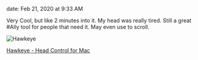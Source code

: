date: Feb 21, 2020 at 9:33 AM

Very Cool, but like 2 minutes into it. My head was really tired. Still a great #Ally tool for people that need it. May even use to scroll. 

![Hawkeye](https://uploads-ssl.webflow.com/5e235a4005541e88936fd2cd/5e4f2464566ac687e948a9da_hero.png)

[Hawkeye - Head Control for Mac](https://www.usehawkeye.com/access-mac)